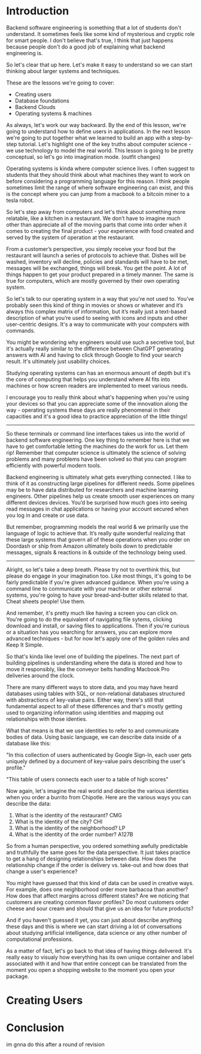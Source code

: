 # Introduction

Backend software engineering is something that a lot of students don't understand. It sometimes feels like some kind of mysterious and cryptic role for smart people. I don't believe that's true, I think that just happens because people don't do a good job of explaining what backend engineering is.

So let's clear that up here. Let's make it easy to understand so we can start thinking about larger systems and techniques.


These are the lessons we're going to cover:

- Creating users
- Database foundations
- Backend Clouds
- Operating systems & machines



As always, let's work our way backward. By the end of this lesson, we're going to understand how to define users in applications. In the next lesson we're going to put together what we learned to build an app with a step-by-step tutorial. Let's highlight one of the key truths about computer science - we use technology to model the real world. This lesson is going to be pretty conceptual, so let's go into imagination mode. (outfit changes)

Operating systems is kinda where computer science lives. I often suggest to students that they should think about what machines they want to work on before considering a programming language for this reason.  I think people sometimes limit the range of where software engineering can exist, and this is the concept where you can jump from a macbook to a bitcoin miner to a tesla robot.

So let's step away from computers and let's think about something more relatable, like a kitchen in a restaurant. We don’t have to imagine much other than appreciate all of the moving parts that come into order when it comes to creating the final product - your experience with food created and served by the system of operation at the restaurant. 

From a customer’s perspective, you simply receive your food but the restaurant will launch a series of protocols to achieve that. Dishes will be washed, inventory will decline, policies and standards will have to be met, messages will be exchanged, things will break. You get the point. A lot of things happen to get your product prepared in a timely manner. The same is true for computers, which are mostly governed by their own operating system.

So let's talk to our operating system in a way that you're not used to. You’ve probably seen this kind of thing in movies or shows or whatever and it’s always this complex matrix of information, but it’s really just a text-based description of what you’re used to seeing with icons and inputs and other user-centric designs. It's a way to communicate with your computers with commands.

You might be wondering why engineers would use such a secretive tool, but it's actually really similar to the difference between ChatGPT generating answers with AI and having to click through Google to find your search result. It's ultimately just usability choices.

Studying operating systems can has an enormous amount of depth but it's the core of computing that helps you understand where AI fits into machines or how screen readers are implemented to meet various needs. 

I encourage you to really think about what's happening when you're using your devices so that you can appreciate some of the innovation along the way - operating systems these days are really phenomenal in their capacities and it's a good idea to practice appreciation of the little things!

---

So these terminals or command line interfaces takes us into the world of backend software engineering. One key thing to remember here is that we have to get comfortable letting the machines do the work for us. Let them rip! Remember that computer science is ultimately the science of solving problems and many problems have been solved so that you can program efficiently with powerful modern tools.

Backend engineering is ultimately what gets everything connected. I like to think of it as constructing large pipelines for different needs. Some pipelines may be to have data distributed for researchers and machine learning engineers. Other pipelines help us create smooth user experiences on many different devices devices. You’d be surprised how much goes into seeing read messages in chat applications or having your account secured when you log in and create or use data. 

But remember, programming models the real world & we primarily use the language of logic to achieve that. It’s really quite wonderful realizing that these large systems that govern all of these operations when you order on Doordash or ship from Amazon ultimately boils down to predictable messages, signals & reactions in & outside of the technology being used. 

---

Alright, so let's take a deep breath. Please try not to overthink this, but please do engage in your imagination too. Like most things, it's going to be fairly predictable if you're given advanced guidance. When you're using a command line to communicate with your machine or other external systems, you're going to have your bread-and-butter skills related to that. Cheat sheets people! Use them.

And remember, it's pretty much like having a screen you can click on. You're going to do the equivalent of navigating file sytems, clicking download and install, or saving files to applications. Then if you're curious or a situation has you searching for answers, you can explore more advanced techniques - but for now let's apply one of the golden rules and Keep It Simple. 

So that's kinda like level one of building the pipelines. The next part of building pipelines is understanding where the data is stored and how to move it responsibly, like the conveyor belts handling Macbook Pro deliveries around the clock.

There are many different ways to store data, and you may have heard databases using tables with SQL, or non-relational databases structured with abstractions of key-value pairs. Either way, there's still that fundamental aspect to all of these differences and that's mostly getting used to organizing information using identities and mapping out relationships with those identies.

What that means is that we use identities to refer to and communicate bodies of data. Using basic language, we can describe data inside of a database like this:

"In this collection of users authenticated by Google Sign-In, each user gets uniquely defined by a document of key-value pairs describing the user's profile."

"This table of users connects each user to a table of high scores"

Now again, let's imagine the real world and describe the various identities when you order a burrito from Chipotle. Here are the various ways you can describe the data:

1. What is the identity of the restaurant? CMG
2. What is the identity of the city? CHI
3. What is the identity of the neighborhood? LP
5. What is the identity of the order number? A127B

So from a human perspective, you ordered something awfully predictable and truthfully the same goes for the data perspective. It just takes practice to get a hang of designing relationships between data. How does the relationship change if the order is delivery vs. take-out and how does that change a user's experience?

You might have guessed that this kind of data can be used in creative ways. For example, does one neighborhood order more barbacoa than another? How does that affect margins across different states? Are we noticing that customers are creating common flavor profiles? Do most customers order cheese and sour cream and should that give us an idea for future products?

And if you haven't guessed it yet, you can just about describe anything these days and this is where we can start driving a lot of conversations about studying artificial intelligence, data science or any other number of computational professions.

As a matter of fact, let's go back to that idea of having things delivered. It's really easy to visualy how everything has its own unique container and label associated with it and how that entire concept can be translated from the moment you open a shopping website to the moment you open your package.



# Creating Users



# Conclusion

im gnna do this after a round of revision









